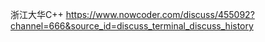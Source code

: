 浙江大华C++
https://www.nowcoder.com/discuss/455092?channel=666&source_id=discuss_terminal_discuss_history

